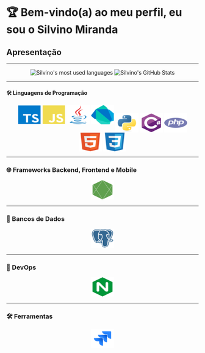 # 🏆 Bem-vindo(a) ao meu perfil, eu sou o Silvino Miranda
## Apresentação

---

<p align="center">
  <img height="175em" src="https://github-readme-stats.vercel.app/api/top-langs/?username=Silvino-Miranda&layout=compact&langs_count=10" alt="Silvino's most used languages">
  <img height="175em" src="https://github-readme-stats.vercel.app/api?username=Silvino-Miranda&show_icons=true&theme=transparent&include_all_commits=true&count_private=true" alt="Silvino's GitHub Stats">
</p>

---

#### 🛠️ Linguagens de Programação

<p align="center">
  <img height="50" width="60" src="https://raw.githubusercontent.com/devicons/devicon/master/icons/typescript/typescript-plain.svg" alt="TypeScript">
  <img height="50" width="60" src="https://raw.githubusercontent.com/devicons/devicon/master/icons/javascript/javascript-plain.svg" alt="JavaScript">
        <img
          height="50"
          width="60"
          src="https://raw.githubusercontent.com/devicons/devicon/master/icons/java/java-original.svg"
        />
        <img
          height="50"
          width="60"
          src="https://raw.githubusercontent.com/devicons/devicon/master/icons/dart/dart-original.svg"
        />
        <img
          align="center"
          alt="Silvino-Python"
          height="50"
          width="60"
          src="https://raw.githubusercontent.com/devicons/devicon/master/icons/python/python-original.svg"
        />
        <img
          align="center"
          alt="Silvino-Dart"
          height="50"
          width="60"
          src="https://raw.githubusercontent.com/devicons/devicon/master/icons/csharp/csharp-original.svg"
        />
        <img
          align="center"
          alt="Silvino-Dart"
          height="50"
          width="60"
          src="https://raw.githubusercontent.com/devicons/devicon/master/icons/php/php-plain.svg"
        />
        <img
          align="center"
          alt="Silvino-HTML"
          height="50"
          width="60"
          src="https://raw.githubusercontent.com/devicons/devicon/master/icons/html5/html5-original.svg"
        />
        <img
          align="center"
          alt="Silvino-CSS"
          height="50"
          width="60"
          src="https://raw.githubusercontent.com/devicons/devicon/master/icons/css3/css3-original.svg"
        />
  <!-- Outros ícones de linguagens -->
</p>

---

### 🌐 Frameworks Backend, Frontend e Mobile

<p align="center">
  <img height="50" width="60" src="https://raw.githubusercontent.com/devicons/devicon/master/icons/nodejs/nodejs-plain.svg" alt="NodeJS">
  <!-- Outros ícones de frameworks -->
</p>

---

### 💾 Bancos de Dados

<p align="center">
  <img height="50" width="60" src="https://raw.githubusercontent.com/devicons/devicon/master/icons/postgresql/postgresql-plain.svg" alt="PostgreSQL">
  <!-- Outros ícones de bancos de dados -->
</p>

---

### 🚀 DevOps

<p align="center">
  <img height="50" width="60" src="https://raw.githubusercontent.com/devicons/devicon/master/icons/nginx/nginx-original.svg" alt="NGINX">
  <!-- Outros ícones de DevOps -->
</p>

---

### 🛠️ Ferramentas

<p align="center">
  <img height="50" width="60" src="https://raw.githubusercontent.com/devicons/devicon/master/icons/jira/jira-original.svg" alt="JIRA">
  <!-- Outros ícones de ferramentas -->
</p>

